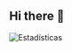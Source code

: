 ## Hi there 👋

![Estadísticas](https://github-readme-stats.vercel.app/api?username=bemtorres&show_icons=true)
